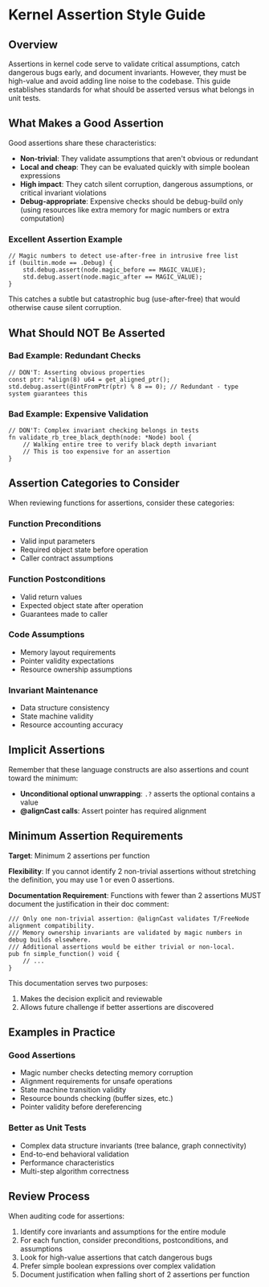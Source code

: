 # Kernel Assertion Style Guide

## Overview

Assertions in kernel code serve to validate critical assumptions, catch dangerous bugs early, and document invariants. However, they must be high-value and avoid adding line noise to the codebase. This guide establishes standards for what should be asserted versus what belongs in unit tests.

## What Makes a Good Assertion

Good assertions share these characteristics:
- **Non-trivial**: They validate assumptions that aren't obvious or redundant
- **Local and cheap**: They can be evaluated quickly with simple boolean expressions
- **High impact**: They catch silent corruption, dangerous assumptions, or critical invariant violations
- **Debug-appropriate**: Expensive checks should be debug-build only (using resources like extra memory for magic numbers or extra computation)

### Excellent Assertion Example

```zig
// Magic numbers to detect use-after-free in intrusive free list
if (builtin.mode == .Debug) {
    std.debug.assert(node.magic_before == MAGIC_VALUE);
    std.debug.assert(node.magic_after == MAGIC_VALUE);
}
```

This catches a subtle but catastrophic bug (use-after-free) that would otherwise cause silent corruption.

## What Should NOT Be Asserted

### Bad Example: Redundant Checks
```zig
// DON'T: Asserting obvious properties
const ptr: *align(8) u64 = get_aligned_ptr();
std.debug.assert(@intFromPtr(ptr) % 8 == 0); // Redundant - type system guarantees this
```

### Bad Example: Expensive Validation
```zig
// DON'T: Complex invariant checking belongs in tests
fn validate_rb_tree_black_depth(node: *Node) bool {
    // Walking entire tree to verify black depth invariant
    // This is too expensive for an assertion
}
```

## Assertion Categories to Consider

When reviewing functions for assertions, consider these categories:

### Function Preconditions
- Valid input parameters
- Required object state before operation
- Caller contract assumptions

### Function Postconditions  
- Valid return values
- Expected object state after operation
- Guarantees made to caller

### Code Assumptions
- Memory layout requirements
- Pointer validity expectations
- Resource ownership assumptions

### Invariant Maintenance
- Data structure consistency
- State machine validity
- Resource accounting accuracy

## Implicit Assertions

Remember that these language constructs are also assertions and count toward the minimum:
- **Unconditional optional unwrapping**: `.?` asserts the optional contains a value
- **@alignCast calls**: Assert pointer has required alignment

## Minimum Assertion Requirements

**Target**: Minimum 2 assertions per function

**Flexibility**: If you cannot identify 2 non-trivial assertions without stretching the definition, you may use 1 or even 0 assertions.

**Documentation Requirement**: Functions with fewer than 2 assertions MUST document the justification in their doc comment:

```zig
/// Only one non-trivial assertion: @alignCast validates T/FreeNode alignment compatibility.
/// Memory ownership invariants are validated by magic numbers in debug builds elsewhere.
/// Additional assertions would be either trivial or non-local.
pub fn simple_function() void {
    // ...
}
```

This documentation serves two purposes:
1. Makes the decision explicit and reviewable
2. Allows future challenge if better assertions are discovered

## Examples in Practice

### Good Assertions
- Magic number checks detecting memory corruption
- Alignment requirements for unsafe operations  
- State machine transition validity
- Resource bounds checking (buffer sizes, etc.)
- Pointer validity before dereferencing

### Better as Unit Tests
- Complex data structure invariants (tree balance, graph connectivity)
- End-to-end behavioral validation
- Performance characteristics
- Multi-step algorithm correctness

## Review Process

When auditing code for assertions:
1. Identify core invariants and assumptions for the entire module
2. For each function, consider preconditions, postconditions, and assumptions
3. Look for high-value assertions that catch dangerous bugs
4. Prefer simple boolean expressions over complex validation
5. Document justification when falling short of 2 assertions per function
